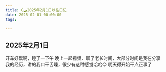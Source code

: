 ```yaml
---
title: G🛹2025年2月1日以往日记
date: 2025-02-01 00:00:00
tags:

---
```


## 2025年2月1日
开车好累啊，睡了一下午
晚上一起视频，聊了老长时间，大部分时间是我在分享我的经历，讲的我口干舌燥，很少有这种感觉哈哈😊
明天得开始干点正事了